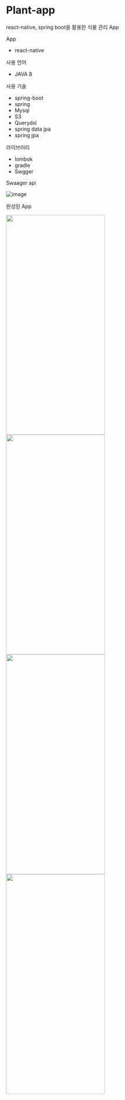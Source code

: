 # Plant-app
react-native, spring boot을 활용한 식물 관리 App


App
- react-native


사용 언어
- JAVA 8


사용 기술
- spring-boot
- spring
- Mysql
- S3
- Querydsl
- spring data jpa
- spring jpa


라이브러리
- lombok
- gradle
- Swgger 


 Swaager api
 
 ![image](https://user-images.githubusercontent.com/87289562/217521658-c89c1c1d-3d58-4ca4-95bc-7ba0ba4dbb72.png)

완성된 App

<img width="270" height="600" align=left src="https://user-images.githubusercontent.com/87289562/217521728-f6d9e034-215a-40a4-bfe9-5120c9884195.PNG">
<img width="270" height="600" align=left src="https://user-images.githubusercontent.com/87289562/217521755-5326e3d6-1d68-4d23-b4a0-a26821d41fd5.PNG">
<img width="270" height="600" align=left src="https://user-images.githubusercontent.com/87289562/217521776-c487ae1d-54d6-48ca-926d-25ff50c3f752.PNG">





<img width="270" height="600" align=left src="https://user-images.githubusercontent.com/87289562/217521790-c225da62-478a-47a4-813a-37222a02d796.PNG">


